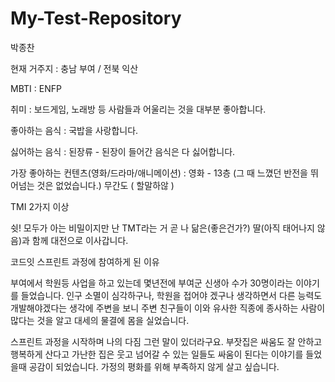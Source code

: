 # My-Test-Repository

박종찬 

현재 거주지 : 충남 부여 / 전북 익산

MBTI : ENFP

취미 : 보드게임, 노래방 등 사람들과 어울리는 것을 대부분 좋아합니다.

좋아하는 음식 : 국밥을 사랑합니다.

싫어하는 음식 : 된장류 - 된장이 들어간 음식은 다 싫어합니다.

가장 좋아하는 컨텐츠(영화/드라마/애니메이션) : 
영화 - 13층 (그 때 느꼈던 반전을 뛰어넘는 것은 없었습니다.) 무간도 ( 할말하않 )

TMI 2가지 이상 
 
쉿! 모두가 아는 비밀이지만 난 TMT라는 거
곧 나 닮은(좋은건가?) 딸(아직 태어나지 않음)과 함께 대전으로 이사갑니다.

코드잇 스프린트 과정에 참여하게 된 이유
 
부여에서 학원등 사업을 하고 있는데 몇년전에 부여군 신생아 수가 30명이라는 이야기를 들었습니다.
인구 소멸이 심각하구나, 학원을 접어야 겠구나 생각하면서 다른 능력도 개발해야겠다는 생각에 주변을 보니 주변 친구들이 이와 유사한 직종에 종사하는 사람이 많다는 것을 알고 대세의 물결에 몸을 실었습니다.

스프린트 과정을 시작하며 나의 다짐
그런 말이 있더라구요. 부잣집은 싸움도 잘 안하고 행복하게 산다고 가난한 집은 웃고 넘어갈 수 있는 일들도 싸움이 된다는 이야기를 들었을때 공감이 되었습니다. 가정의 평화를 위해 부족하지 않게 살고 싶습니다.
